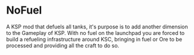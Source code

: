 # NoFuel
A KSP mod that defuels all tanks, it's purpose is to add another dimension to the Gameplay of KSP. With no fuel on the launchpad you are forced to build a refueling infrastructure around KSC, bringing in fuel or Ore to be processed and providing all the craft to do so.
